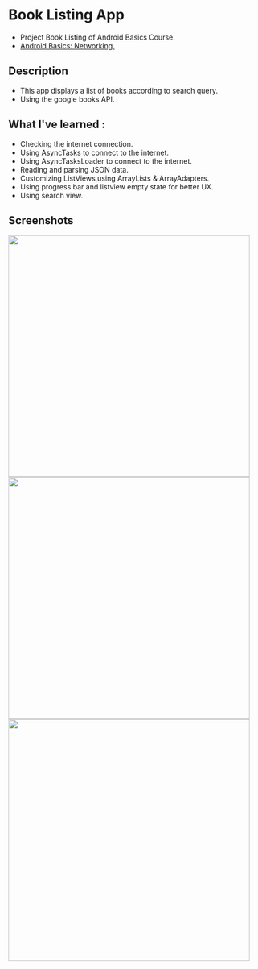 # Book Listing App

+ Project Book Listing of Android Basics Course.
+ [Android Basics: Networking.](https://classroom.udacity.com/courses/ud843)

## Description 
+ This app displays a list of books according to search query.
+ Using the google books API.

## What I've learned :
+ Checking the internet connection.
+ Using AsyncTasks to connect to the internet.
+ Using AsyncTasksLoader to connect to the internet.
+ Reading and parsing JSON data.
+ Customizing ListViews,using ArrayLists & ArrayAdapters.
+ Using progress bar and listview empty state for better UX.
+ Using search view.

## Screenshots 
<img src="https://github.com/mohammed2571994/book-listing-app/blob/master/screenshots/normal.png" width="480" hieght="854">
<img src="https://github.com/mohammed2571994/book-listing-app/blob/master/screenshots/no_result.png" width="480" hieght="854">
<img src="https://github.com/mohammed2571994/book-listing-app/blob/master/screenshots/no_internet.png" width="480" hieght="854">
